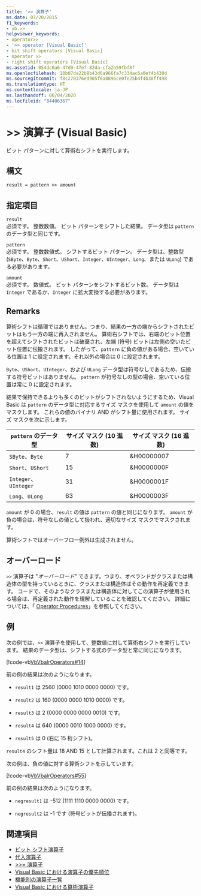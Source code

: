 ```yaml
---
title: '>> 演算子'
ms.date: 07/20/2015
f1_keywords:
- vb.>>
helpviewer_keywords:
- operator>>
- '>> operator [Visual Basic]'
- bit shift operators [Visual Basic]
- operator >>
- right shift operators [Visual Basic]
ms.assetid: 054dc6a6-47d9-47ef-82da-cfa2b59fbf8f
ms.openlocfilehash: 10b07da22b8b43d6a966fa7c334ac6a0ef4b430d
ms.sourcegitcommit: f8c270376ed905f6a8896ce0fe25b4f4b38ff498
ms.translationtype: HT
ms.contentlocale: ja-JP
ms.lasthandoff: 06/04/2020
ms.locfileid: "84406367"
---
```

# <a name="-operator-visual-basic"></a>>> 演算子 (Visual Basic)
ビット パターンに対して算術右シフトを実行します。  
  
## <a name="syntax"></a>構文  
  
```vb  
result = pattern >> amount  
```  
  
## <a name="parts"></a>指定項目  
 `result`  
 必須です。 整数数値。 ビット パターンをシフトした結果。 データ型は `pattern` のデータ型と同じです。  
  
 `pattern`  
 必須です。 整数数値式。 シフトするビット パターン。 データ型は、整数型 (`SByte`、`Byte`、`Short`、`UShort`、`Integer`、`UInteger`、`Long`、または `ULong`) である必要があります。  
  
 `amount`  
 必須です。 数値式。 ビット パターンをシフトするビット数。 データ型は `Integer` であるか、`Integer` に拡大変換する必要があります。  
  
## <a name="remarks"></a>Remarks  
 算術シフトは循環ではありません。つまり、結果の一方の端からシフトされたビットはもう一方の端に再入されません。 算術右シフトでは、右端のビット位置を超えてシフトされたビットは破棄され、左端 (符号) ビットは左側の空いたビット位置に伝搬されます。 したがって、`pattern` に負の値がある場合、空いている位置は 1 に設定されます。それ以外の場合は 0 に設定されます。  
  
 `Byte`、`UShort`、`UInteger`、および `ULong` データ型は符号なしであるため、伝搬する符号ビットはありません。 `pattern` が符号なしの型の場合、空いている位置は常に 0 に設定されます。  
  
 結果で保持できるよりも多くのビットがシフトされないようにするため、Visual Basic は `pattern` のデータ型に対応するサイズ マスクを使用して `amount` の値をマスクします。 これらの値のバイナリ AND がシフト量に使用されます。 サイズ マスクを次に示します。  
  
|`pattern` のデータ型|サイズ マスク (10 進数)|サイズ マスク (16 進数)|  
|----------------------------|---------------------------|-------------------------------|  
|`SByte`、`Byte`|7|&H00000007|  
|`Short`、`UShort`|15|&H0000000F|  
|`Integer`、`UInteger`|31|&H0000001F|  
|`Long`、`ULong`|63|&H0000003F|  
  
 `amount` が 0 の場合、`result` の値は `pattern` の値と同じになります。 `amount` が負の場合は、符号なしの値として扱われ、適切なサイズ マスクでマスクされます。  
  
 算術シフトではオーバーフロー例外は生成されません。  
  
## <a name="overloading"></a>オーバーロード  
 `>>` 演算子は "*オーバーロード*" できます。つまり、オペランドがクラスまたは構造体の型を持っているときに、クラスまたは構造体はその動作を再定義できます。 コードで、そのようなクラスまたは構造体に対してこの演算子が使用される場合は、再定義された動作を理解していることを確認してください。 詳細については、「 [Operator Procedures](../../programming-guide/language-features/procedures/operator-procedures.md)」を参照してください。  
  
## <a name="example"></a>例  
 次の例では、`>>` 演算子を使用して、整数値に対して算術右シフトを実行しています。 結果のデータ型は、シフトする式のデータ型と常に同じになります。  
  
 [!code-vb[VbVbalrOperators#14](~/samples/snippets/visualbasic/VS_Snippets_VBCSharp/VbVbalrOperators/VB/Class1.vb#14)]  
  
 前の例の結果は次のようになります。  
  
- `result1` は 2560 (0000 1010 0000 0000) です。  
  
- `result2` は 160 (0000 0000 1010 0000) です。  
  
- `result3` は 2 (0000 0000 0000 0010) です。  
  
- `result4` は 640 (0000 0010 1000 0000) です。  
  
- `result5` は 0 (右に 15 桁シフト)。  
  
 `result4` のシフト量は 18 AND 15 として計算されます。これは 2 と同等です。  
  
 次の例は、負の値に対する算術シフトを示しています。  
  
 [!code-vb[VbVbalrOperators#55](~/samples/snippets/visualbasic/VS_Snippets_VBCSharp/VbVbalrOperators/VB/Class1.vb#55)]  
  
 前の例の結果は次のようになります。  
  
- `negresult1` は -512 (1111 1110 0000 0000) です。  
  
- `negresult2` は -1 です (符号ビットが伝播されます)。  
  
## <a name="see-also"></a>関連項目

- [ビット シフト演算子](bit-shift-operators.md)
- [代入演算子](assignment-operators.md)
- [>>= 演算子](right-shift-assignment-operator.md)
- [Visual Basic における演算子の優先順位](operator-precedence.md)
- [機能別の演算子一覧](operators-listed-by-functionality.md)
- [Visual Basic における算術演算子](../../programming-guide/language-features/operators-and-expressions/arithmetic-operators.md)
